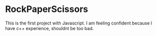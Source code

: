# RockPaperScissors
This is the first project with Javascript. I am feeling confident because I have c++ experience, shouldnt be too bad. 
